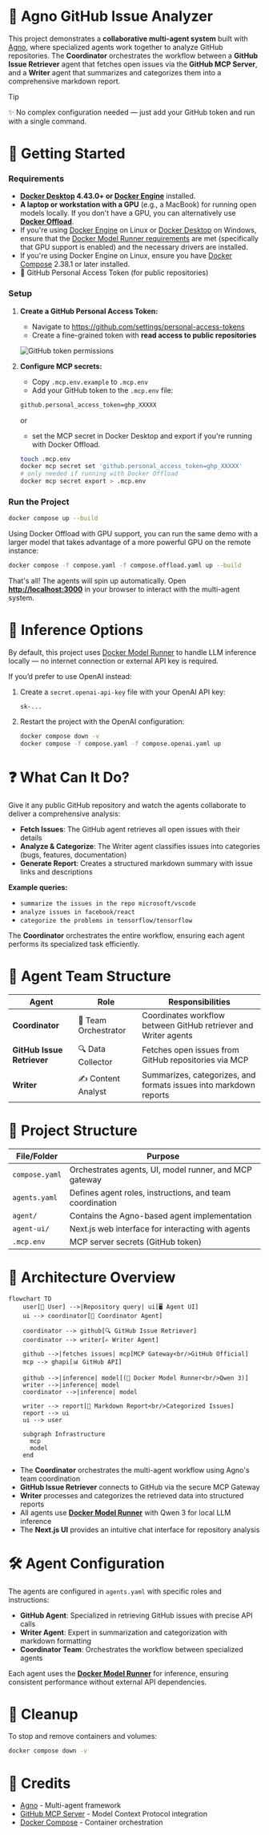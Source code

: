 # 🧠 Agno GitHub Issue Analyzer

This project demonstrates a **collaborative multi-agent system** built with [Agno], where specialized
agents work together to analyze GitHub repositories. The **Coordinator** orchestrates the workflow
between a **GitHub Issue Retriever** agent that fetches open issues via the **GitHub MCP Server**, and
a **Writer** agent that summarizes and categorizes them into a comprehensive markdown report.

> [!Tip]
> ✨ No complex configuration needed — just add your GitHub token and run with a single command.

# 🚀 Getting Started

### Requirements

+ **[Docker Desktop] 4.43.0+ or [Docker Engine]** installed.
+ **A laptop or workstation with a GPU** (e.g., a MacBook) for running open models locally. If you
  don't have a GPU, you can alternatively use **[Docker Offload]**.
+ If you're using [Docker Engine] on Linux or [Docker Desktop] on Windows, ensure that the
  [Docker Model Runner requirements] are met (specifically that GPU
  support is enabled) and the necessary drivers are installed.
+ If you're using Docker Engine on Linux, ensure you have [Docker Compose] 2.38.1 or later installed.
+ 🔑 GitHub Personal Access Token (for public repositories)

### Setup

1. **Create a GitHub Personal Access Token:**
   - Navigate to <https://github.com/settings/personal-access-tokens>
   - Create a fine-grained token with **read access to public repositories**

   ![GitHub token permissions](./img/github-perms.png)

2. **Configure MCP secrets:**
   - Copy `.mcp.env.example` to `.mcp.env`
   - Add your GitHub token to the `.mcp.env` file:
  
   ```sh
   github.personal_access_token=ghp_XXXXX
   ```

   or

   - set the MCP secret in Docker Desktop and export if you're running with Docker Offload.

   ```sh
   touch .mcp.env
   docker mcp secret set 'github.personal_access_token=ghp_XXXXX'
   # only needed if running with Docker Offload
   docker mcp secret export > .mcp.env
   ```

### Run the Project

```sh
docker compose up --build
```

Using Docker Offload with GPU support, you can run the same demo with a larger model that takes advantage
of a more powerful GPU on the remote instance:

```sh
docker compose -f compose.yaml -f compose.offload.yaml up --build
```

That's all! The agents will spin up automatically. Open **<http://localhost:3000>** in your browser to
interact with the multi-agent system.

# 🧠 Inference Options

By default, this project uses [Docker Model Runner] to handle LLM inference locally — no internet
connection or external API key is required.

If you’d prefer to use OpenAI instead:

1. Create a `secret.openai-api-key` file with your OpenAI API key:

      ```plaintext
      sk-...
      ```

2. Restart the project with the OpenAI configuration:

      ```sh
      docker compose down -v
      docker compose -f compose.yaml -f compose.openai.yaml up
      ```

# ❓ What Can It Do?

Give it any public GitHub repository and watch the agents collaborate to deliver a comprehensive analysis:

+ **Fetch Issues**: The GitHub agent retrieves all open issues with their details
+ **Analyze & Categorize**: The Writer agent classifies issues into categories (bugs, features, documentation)
+ **Generate Report**: Creates a structured markdown summary with issue links and descriptions

**Example queries:**

+ `summarize the issues in the repo microsoft/vscode`
+ `analyze issues in facebook/react`
+ `categorize the problems in tensorflow/tensorflow`

The **Coordinator** orchestrates the entire workflow, ensuring each agent performs its specialized task efficiently.

# 👥 Agent Team Structure

| **Agent**                | **Role**                    | **Responsibilities**                                                    |
| ------------------------ | --------------------------- | ----------------------------------------------------------------------- |
| **Coordinator**          | 🎯 Team Orchestrator       | Coordinates workflow between GitHub retriever and Writer agents        |
| **GitHub Issue Retriever** | 🔍 Data Collector         | Fetches open issues from GitHub repositories via MCP                   |
| **Writer**               | ✍️ Content Analyst         | Summarizes, categorizes, and formats issues into markdown reports      |

# 🧱 Project Structure

| **File/Folder**    | **Purpose**                                                      |
| ------------------ | ---------------------------------------------------------------- |
| `compose.yaml`     | Orchestrates agents, UI, model runner, and MCP gateway          |
| `agents.yaml`      | Defines agent roles, instructions, and team coordination        |
| `agent/`           | Contains the Agno-based agent implementation                     |
| `agent-ui/`        | Next.js web interface for interacting with agents               |
| `.mcp.env`         | MCP server secrets (GitHub token)                               |

# 🔧 Architecture Overview

```mermaid
flowchart TD
    user[👤 User] -->|Repository query| ui[🖥️ Agent UI]
    ui --> coordinator[🎯 Coordinator Agent]

    coordinator --> github[🔍 GitHub Issue Retriever]
    coordinator --> writer[✍️ Writer Agent]

    github -->|fetches issues| mcp[MCP Gateway<br/>GitHub Official]
    mcp --> ghapi[📊 GitHub API]

    github -->|inference| model[(🧠 Docker Model Runner<br/>Qwen 3)]
    writer -->|inference| model
    coordinator -->|inference| model

    writer --> report[📄 Markdown Report<br/>Categorized Issues]
    report --> ui
    ui --> user

    subgraph Infrastructure
      mcp
      model
    end
```

+ The **Coordinator** orchestrates the multi-agent workflow using Agno's team coordination
+ **GitHub Issue Retriever** connects to GitHub via the secure MCP Gateway
+ **Writer** processes and categorizes the retrieved data into structured reports
+ All agents use **[Docker Model Runner]** with Qwen 3 for local LLM inference
+ The **Next.js UI** provides an intuitive chat interface for repository analysis

# 🛠️ Agent Configuration

The agents are configured in `agents.yaml` with specific roles and instructions:

+ **GitHub Agent**: Specialized in retrieving GitHub issues with precise API calls
+ **Writer Agent**: Expert in summarization and categorization with markdown formatting
+ **Coordinator Team**: Orchestrates the workflow between specialized agents

Each agent uses the **[Docker Model Runner]** for inference, ensuring consistent performance without
external API dependencies.

# 🧹 Cleanup

To stop and remove containers and volumes:

```sh
docker compose down -v
```

# 📎 Credits

+ [Agno] - Multi-agent framework
+ [GitHub MCP Server] - Model Context Protocol integration
+ [Docker Compose] - Container orchestration

[Agno]: https://github.com/agno-agi/agno
[GitHub MCP Server]: https://github.com/modelcontextprotocol/servers
[Docker Compose]: https://github.com/docker/compose
[Docker Desktop]: https://www.docker.com/products/docker-desktop/
[Docker Engine]: https://docs.docker.com/engine/
[Docker Model Runner]: https://docs.docker.com/ai/model-runner/
[Docker Model Runner requirements]: https://docs.docker.com/ai/model-runner/
[Docker Offload]: https://www.docker.com/products/docker-offload/
